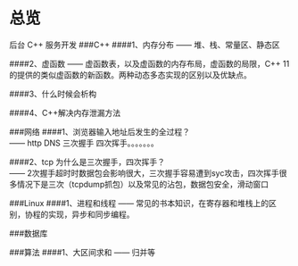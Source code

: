 # 总览

后台 C++ 服务开发
###C++
####1、内存分布
—— 堆、栈、常量区、静态区 <br>

####2、虚函数
—— 虚函数表，以及虚函数的内存布局，虚函数的局限，C++ 11的提供的类似虚函数的新函数。两种动态多态实现的区别以及优缺点。

####3、什么时候会析构


####4、C++解决内存泄漏方法

###网络
####1、浏览器输入地址后发生的全过程？<br>
—— http DNS 三次握手 四次挥手。。。。。。。

####2、tcp 为什么是三次握手，四次挥手？<br>
—— 2次握手超时时数据包会影响很大，三次握手容易遭到syc攻击，四次挥手很多情况下是三次（tcpdump抓包）以及常见的沾包，数据包安全，滑动窗口


###Linux
####1、进程和线程
—— 常见的书本知识，在寄存器和堆栈上的区别，协程的实现，异步和同步编程。


###数据库


###算法
####1、大区间求和
—— 归并等